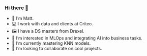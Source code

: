 ### Hi there 👋

- 👋 I’m Matt.
- 💻 I work with data and clients at Criteo.
- 🖼️ I have a DS masters from Drexel.
- 👀 I’m interested in MLOps and integrating AI into business tasks.
- 🌱 I’m currently mastering KNN models.
- 💞️ I’m looking to collaborate on cool projects.

